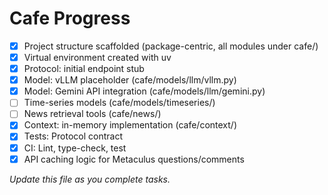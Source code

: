 # Cafe Progress

- [x] Project structure scaffolded (package-centric, all modules under cafe/)
- [x] Virtual environment created with uv
- [x] Protocol: initial endpoint stub
- [x] Model: vLLM placeholder (cafe/models/llm/vllm.py)
- [x] Model: Gemini API integration (cafe/models/llm/gemini.py)
- [ ] Time-series models (cafe/models/timeseries/)
- [ ] News retrieval tools (cafe/news/)
- [x] Context: in-memory implementation (cafe/context/)
- [x] Tests: Protocol contract
- [x] CI: Lint, type-check, test
- [x] API caching logic for Metaculus questions/comments

_Update this file as you complete tasks._
